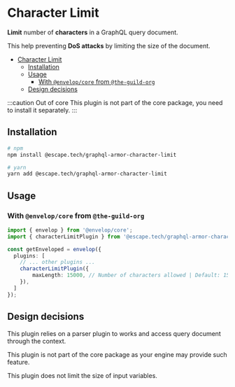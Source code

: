 # Character Limit

**Limit** number of **characters** in a GraphQL query document.

This help preventing **DoS attacks** by limiting the size of the document.

- [Character Limit](#character-limit)
  - [Installation](#installation)
  - [Usage](#usage)
    - [With `@envelop/core` from `@the-guild-org`](#with-envelopcore-from-the-guild-org)
  - [Design decisions](#design-decisions)

:::caution Out of core
This plugin is not part of the core package, you need to install it separately.
:::

## Installation

```bash
# npm
npm install @escape.tech/graphql-armor-character-limit

# yarn
yarn add @escape.tech/graphql-armor-character-limit
```

## Usage

### With `@envelop/core` from `@the-guild-org`

```ts
import { envelop } from '@envelop/core';
import { characterLimitPlugin } from '@escape.tech/graphql-armor-character-limit';

const getEnveloped = envelop({
  plugins: [
    // ... other plugins ...
    characterLimitPlugin({
        maxLength: 15000, // Number of characters allowed | Default: 15000
    }),
  ]
});
```

## Design decisions

This plugin relies on a parser plugin to works and access query document through the context.

This plugin is not part of the core package as your engine may provide such feature.

This plugin does not limit the size of input variables.
